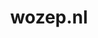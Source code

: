---
layout: post
title: "wozep.nl"
internal_url: "/dutchgov/wozep.nl.html"
subdomains_count: 2
all_subdomains_count: 2
urls_count: 2
ssl_rank: 0
http_rank: 55
url_link: /data/wozep.nl/urls.txt
all_subdomains_link: /data/wozep.nl/all_subdomains.txt
subdomains_link: /data/wozep.nl/subdomains.txt
categories: dutchgov
---